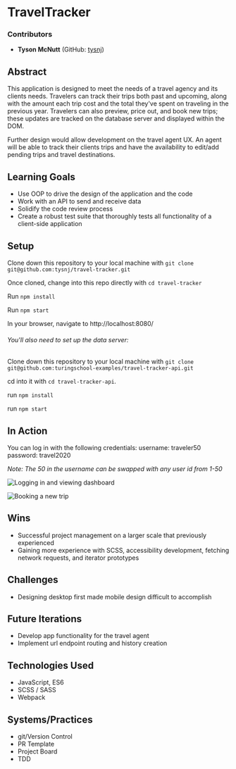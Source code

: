 # TravelTracker

### Contributors
* __Tyson McNutt__ (GitHub: [tysnj](https://github.com/tysnj))

## Abstract
This application is designed to meet the needs of a travel agency and its clients needs. Travelers can track their trips both past and upcoming, along with the amount each trip cost and the total they've spent on traveling in the previous year. Travelers can also preview, price out, and book new trips; these updates are tracked on the database server and displayed within the DOM.

Further design would allow development on the travel agent UX. An agent will be able to track their clients trips and have the availability to edit/add pending trips and travel destinations.

## Learning Goals
* Use OOP to drive the design of the application and the code
* Work with an API to send and receive data
* Solidify the code review process
* Create a robust test suite that thoroughly tests all functionality of a client-side application

## Setup
Clone down this repository to your local machine with `git clone git@github.com:tysnj/travel-tracker.git`

Once cloned, change into this repo directly with `cd travel-tracker`

Run `npm install`

Run `npm start`

In your browser, navigate to http://localhost:8080/

###### You'll also need to set up the data server:
Clone down this repository to your local machine with `git clone git@github.com:turingschool-examples/travel-tracker-api.git`

cd into it with `cd travel-tracker-api`.

run `npm install`

run `npm start`


## In Action
You can log in with the following credentials:
username: traveler50
password: travel2020

_Note: The 50 in the username can be swapped with any user id from 1-50_

![Logging in and viewing dashboard](docs/login_dashboard.gif)

![Booking a new trip](docs/booking.gif)

## Wins
- Successful project management on a larger scale that previously experienced
- Gaining more experience with SCSS, accessibility development, fetching network requests, and iterator prototypes

## Challenges
- Designing desktop first made mobile design difficult to accomplish

## Future Iterations
- Develop app functionality for the travel agent
- Implement url endpoint routing and history creation

## Technologies Used
- JavaScript, ES6
- SCSS / SASS
- Webpack

## Systems/Practices
- git/Version Control
- PR Template
- Project Board
- TDD
